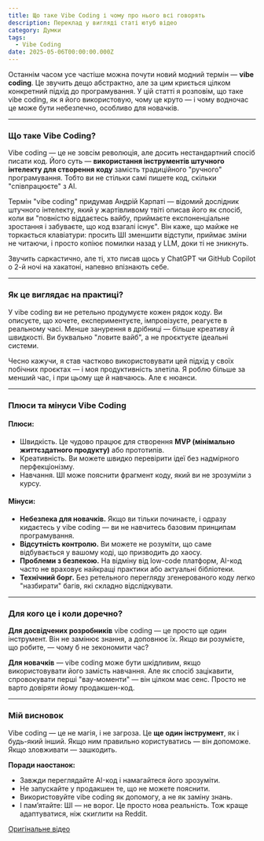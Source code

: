 ```yaml
---
title: Що таке Vibe Coding і чому про нього всі говорять
description: Переклад у вигляді статі ютуб відео
category: Думки
tags:
  - Vibe Coding
date: 2025-05-06T00:00:00.000Z
---
```

Останнім часом усе частіше можна почути новий модний термін — **vibe coding**. Це звучить дещо абстрактно, але за цим криється цілком конкретний підхід до програмування. У цій статті я розповім, що таке vibe coding, як я його використовую, чому це круто — і чому водночас це може бути небезпечно, особливо для новачків.

---

### Що таке Vibe Coding?

Vibe coding — це не зовсім революція, але досить нестандартний спосіб писати код. Його суть — **використання інструментів штучного інтелекту для створення коду** замість традиційного "ручного" програмування. Тобто ви не стільки самі пишете код, скільки "співпрацюєте" з AI.

Термін "vibe coding" придумав Андрій Карпаті — відомий дослідник штучного інтелекту, який у жартівливому твіті описав його як спосіб, коли ви "повністю віддаєтесь вайбу, приймаєте експоненціальне зростання і забуваєте, що код взагалі існує". Він каже, що майже не торкається клавіатури: просить ШІ зменшити відступи, приймає зміни не читаючи, і просто копіює помилки назад у LLM, доки ті не зникнуть.

Звучить саркастично, але ті, хто писав щось у ChatGPT чи GitHub Copilot о 2-й ночі на хакатоні, напевно впізнають себе.

---

### Як це виглядає на практиці?

У vibe coding ви не ретельно продумуєте кожен рядок коду. Ви описуєте, що хочете, експериментуєте, імпровізуєте, реагуєте в реальному часі. Менше занурення в дрібниці — більше креативу й швидкості. Ви буквально "ловите вайб", а не проєктуєте ідеальні системи.

Чесно кажучи, я став частково використовувати цей підхід у своїх побічних проєктах — і моя продуктивність злетіла. Я роблю більше за менший час, і при цьому ще й навчаюсь. Але є нюанси.

---

### Плюси та мінуси Vibe Coding

#### **Плюси:**

* Швидкість. Це чудово працює для створення **MVP (мінімально життєздатного продукту)** або прототипів.
* Креативність. Ви можете швидко перевірити ідеї без надмірного перфекціонізму.
* Навчання. ШІ може пояснити фрагмент коду, який ви не зрозуміли з курсу.

#### **Мінуси:**

* **Небезпека для новачків.** Якщо ви тільки починаєте, і одразу кидаєтесь у vibe coding — ви не навчитесь базовим принципам програмування.
* **Відсутність контролю.** Ви можете не розуміти, що саме відбувається у вашому коді, що призводить до хаосу.
* **Проблеми з безпекою.** На відміну від low-code платформ, AI-код часто не враховує найкращі практики або актуальні бібліотеки.
* **Технічний борг.** Без ретельного перегляду згенерованого коду легко "назбирати" багів, які складно відслідкувати.

---

### Для кого це і коли доречно?

**Для досвідчених розробників** vibe coding — це просто ще один інструмент. Він не замінює знання, а доповнює їх. Якщо ви розумієте, що робите, — чому б не зекономити час?

**Для новачків** — vibe coding може бути шкідливим, якщо використовувати його замість навчання. Але як спосіб зацікавити, спровокувати перші "вау-моменти" — він цілком має сенс. Просто не варто довіряти йому продакшен-код.

---

### Мій висновок

Vibe coding — це не магія, і не загроза. Це **ще один інструмент**, як і будь-який інший. Якщо ним правильно користуватись — він допоможе. Якщо зловживати — зашкодить.

**Поради наостанок:**

* Завжди переглядайте AI-код і намагайтеся його зрозуміти.
* Не запускайте у продакшен те, що не можете пояснити.
* Використовуйте vibe coding як допомогу, а не як заміну знань.
* І памʼятайте: ШІ — не ворог. Це просто нова реальність. Тож краще адаптуватися, ніж скиглити на Reddit.

[Оригінальне відео](https://www.youtube.com/watch?v=bjh7EYdFTo4)